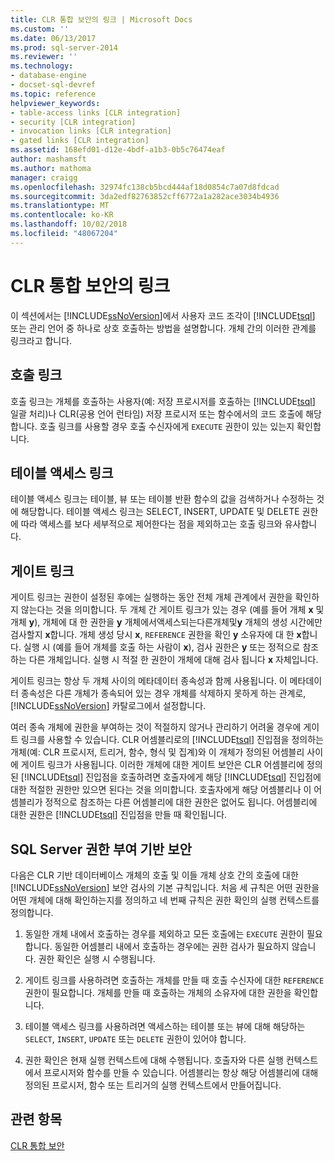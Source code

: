 ```yaml
---
title: CLR 통합 보안의 링크 | Microsoft Docs
ms.custom: ''
ms.date: 06/13/2017
ms.prod: sql-server-2014
ms.reviewer: ''
ms.technology:
- database-engine
- docset-sql-devref
ms.topic: reference
helpviewer_keywords:
- table-access links [CLR integration]
- security [CLR integration]
- invocation links [CLR integration]
- gated links [CLR integration]
ms.assetid: 168efd01-d12e-4bdf-a1b3-0b5c76474eaf
author: mashamsft
ms.author: mathoma
manager: craigg
ms.openlocfilehash: 32974fc138cb5bcd444af18d0854c7a07d8fdcad
ms.sourcegitcommit: 3da2edf82763852cff6772a1a282ace3034b4936
ms.translationtype: MT
ms.contentlocale: ko-KR
ms.lasthandoff: 10/02/2018
ms.locfileid: "48067204"
---
```

# <a name="links-in-clr-integration-security"></a>CLR 통합 보안의 링크
  이 섹션에서는 [!INCLUDE[ssNoVersion](../../includes/ssnoversion-md.md)]에서 사용자 코드 조각이 [!INCLUDE[tsql](../../includes/tsql-md.md)] 또는 관리 언어 중 하나로 상호 호출하는 방법을 설명합니다. 개체 간의 이러한 관계를 링크라고 합니다.  
  
## <a name="invocation-links"></a>호출 링크  
 호출 링크는 개체를 호출하는 사용자(예: 저장 프로시저를 호출하는 [!INCLUDE[tsql](../../includes/tsql-md.md)] 일괄 처리)나 CLR(공용 언어 런타임) 저장 프로시저 또는 함수에서의 코드 호출에 해당합니다. 호출 링크를 사용할 경우 호출 수신자에게 `EXECUTE` 권한이 있는 있는지 확인합니다.  
  
## <a name="table-access-links"></a>테이블 액세스 링크  
 테이블 액세스 링크는 테이블, 뷰 또는 테이블 반환 함수의 값을 검색하거나 수정하는 것에 해당합니다. 테이블 액세스 링크는 SELECT, INSERT, UPDATE 및 DELETE 권한에 따라 액세스를 보다 세부적으로 제어한다는 점을 제외하고는 호출 링크와 유사합니다.  
  
## <a name="gated-links"></a>게이트 링크  
 게이트 링크는 권한이 설정된 후에는 실행하는 동안 전체 개체 관계에서 권한을 확인하지 않는다는 것을 의미합니다. 두 개체 간 게이트 링크가 있는 경우 (예를 들어 개체 **x** 및 개체 **y**), 개체에 대 한 권한을 **y** 개체에서액세스되는다른개체및**y** 개체의 생성 시간에만 검사할지 **x**합니다. 개체 생성 당시 **x**, `REFERENCE` 권한을 확인 **y** 소유자에 대 한 **x**합니다. 실행 시 (예를 들어 개체를 호출 하는 사람이 **x**), 검사 권한은 **y** 또는 정적으로 참조 하는 다른 개체입니다. 실행 시 적절 한 권한이 개체에 대해 검사 됩니다 **x** 자체입니다.  
  
 게이트 링크는 항상 두 개체 사이의 메타데이터 종속성과 함께 사용됩니다. 이 메타데이터 종속성은 다른 개체가 종속되어 있는 경우 개체를 삭제하지 못하게 하는 관계로, [!INCLUDE[ssNoVersion](../../includes/ssnoversion-md.md)] 카탈로그에서 설정합니다.  
  
 여러 종속 개체에 권한을 부여하는 것이 적절하지 않거나 관리하기 어려울 경우에 게이트 링크를 사용할 수 있습니다. CLR 어셈블리로의 [!INCLUDE[tsql](../../includes/tsql-md.md)] 진입점을 정의하는 개체(예: CLR 프로시저, 트리거, 함수, 형식 및 집계)와 이 개체가 정의된 어셈블리 사이에 게이트 링크가 사용됩니다. 이러한 개체에 대한 게이트 보안은 CLR 어셈블리에 정의된 [!INCLUDE[tsql](../../includes/tsql-md.md)] 진입점을 호출하려면 호출자에게 해당 [!INCLUDE[tsql](../../includes/tsql-md.md)] 진입점에 대한 적절한 권한만 있으면 된다는 것을 의미합니다. 호출자에게 해당 어셈블리나 이 어셈블리가 정적으로 참조하는 다른 어셈블리에 대한 권한은 없어도 됩니다. 어셈블리에 대한 권한은 [!INCLUDE[tsql](../../includes/tsql-md.md)] 진입점을 만들 때 확인됩니다.  
  
## <a name="sql-server-authorization-based-security"></a>SQL Server 권한 부여 기반 보안  
 다음은 CLR 기반 데이터베이스 개체의 호출 및 이들 개체 상호 간의 호출에 대한 [!INCLUDE[ssNoVersion](../../includes/ssnoversion-md.md)] 보안 검사의 기본 규칙입니다. 처음 세 규칙은 어떤 권한을 어떤 개체에 대해 확인하는지를 정의하고 네 번째 규칙은 권한 확인의 실행 컨텍스트를 정의합니다.  
  
1.  동일한 개체 내에서 호출하는 경우를 제외하고 모든 호출에는 `EXECUTE` 권한이 필요합니다. 동일한 어셈블리 내에서 호출하는 경우에는 권한 검사가 필요하지 않습니다. 권한 확인은 실행 시 수행됩니다.  
  
2.  게이트 링크를 사용하려면 호출하는 개체를 만들 때 호출 수신자에 대한 `REFERENCE` 권한이 필요합니다. 개체를 만들 때 호출하는 개체의 소유자에 대한 권한을 확인합니다.  
  
3.  테이블 액세스 링크를 사용하려면 액세스하는 테이블 또는 뷰에 대해 해당하는 `SELECT`, `INSERT`, `UPDATE` 또는 `DELETE` 권한이 있어야 합니다.  
  
4.  권한 확인은 현재 실행 컨텍스트에 대해 수행됩니다. 호출자와 다른 실행 컨텍스트에서 프로시저와 함수를 만들 수 있습니다. 어셈블리는 항상 해당 어셈블리에 대해 정의된 프로시저, 함수 또는 트리거의 실행 컨텍스트에서 만들어집니다.  
  
## <a name="see-also"></a>관련 항목  
 [CLR 통합 보안](../../relational-databases/clr-integration/security/clr-integration-security.md)  
  
  
